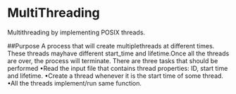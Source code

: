 # MultiThreading
Multithreading by implementing POSIX threads.

##Purpose
A process that will create multiplethreads at different times. These threads mayhave  different start_time  and lifetime.Once all the threads  are  over,  the process will terminate. There are three tasks that should be performed
•Read the input file that contains thread properties: ID, start time and lifetime.
•Create a thread whenever it is the start time of some thread.
•All the threads implement/run same function. 

